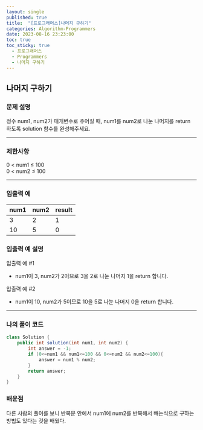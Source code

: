 ```yaml
---
layout: single
published: true
title:  "[프로그래머스]나머지 구하기"
categories: Algorithm-Programmers
date: 2023-08-16 23:23:00
toc: true
toc_sticky: true
  - 프로그래머스
  - Programmers
  - 나머지 구하기
---
```


## 나머지 구하기

### 문제 설명
정수 num1, num2가 매개변수로 주어질 때, num1를 num2로 나눈 나머지를 return 하도록 solution 함수를 완성해주세요.

----------------

### 제한사항

0 < num1 ≤ 100  
0 < num2 ≤ 100


----------------

### 입출력 예

|num1|	num2|	result|
|---|---|---|
|3|2|1|
|10|5|0|



### 입출력 예 설명

입출력 예 #1  
* num1이 3, num2가 2이므로 3을 2로 나눈 나머지 1을 return 합니다.

입출력 예 #2  
* num1이 10, num2가 5이므로 10을 5로 나눈 나머지 0을 return 합니다.


----------------

### 나의 풀이 코드

```java
class Solution {
    public int solution(int num1, int num2) {
        int answer = -1;
        if (0<=num1 && num1<=100 && 0<=num2 && num2<=100){
            answer = num1 % num2;
        }
        return answer;
    }
}

```

### 배운점

<p>
다른 사람의 풀이를 보니 반복문 안에서 num1에 num2를 반복해서 빼는식으로 구하는 방법도 있다는 것을 배웠다.
</p>



